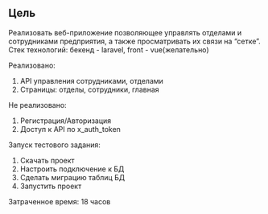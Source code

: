 ## Цель

Реализовать веб-приложение позволяющее управлять отделами и сотрудниками
предприятия, а также просматривать их связи на “сетке”.
Стек технологий: бекенд - laravel, front - vue(желательно)

Реализовано:
1) API управления сотрудниками, отделами
2) Страницы: отделы, сотрудники, главная

Не реализовано:
1) Регистрация/Авторизация
2) Доступ к API по x_auth_token

Запуск тестового задания:
1) Скачать проект
2) Настроить подключение к БД
3) Сделать миграцию таблиц БД
4) Запустить проект

Затраченное время: 18 часов
